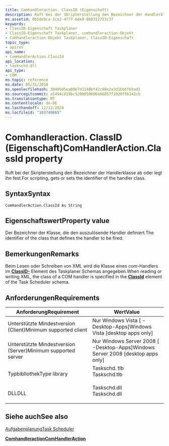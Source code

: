 ```yaml
---
title: Comhandleraction. ClassID (Eigenschaft)
description: Ruft bei der Skripterstellung den Bezeichner der Handlerklasse ab oder legt ihn fest.
ms.assetid: 0b5de9ca-2ce2-4f77-bde9-8b8312753c37
keywords:
- ClassID-Eigenschaft Taskplaner
- ClassID-Eigenschaft Taskplaner, comhandleraction-Objekt
- Comhandleraction-Objekt Taskplaner, ClassID-Eigenschaft
topic_type:
- apiref
api_name:
- ComHandlerAction.ClassId
api_location:
- taskschd.dll
api_type:
- COM
ms.topic: reference
ms.date: 05/31/2018
ms.openlocfilehash: 30409d5ea8067d1148bf42c88e2a3d1bb6f65ad1
ms.sourcegitcommit: a1494c819bc5200050696e66057f1020f5b142cb
ms.translationtype: MT
ms.contentlocale: de-DE
ms.lasthandoff: 12/12/2020
ms.locfileid: "103740865"
---
```

# <a name="comhandleractionclassid-property"></a><span data-ttu-id="3053a-106">Comhandleraction. ClassID (Eigenschaft)</span><span class="sxs-lookup"><span data-stu-id="3053a-106">ComHandlerAction.ClassId property</span></span>

<span data-ttu-id="3053a-107">Ruft bei der Skripterstellung den Bezeichner der Handlerklasse ab oder legt ihn fest.</span><span class="sxs-lookup"><span data-stu-id="3053a-107">For scripting, gets or sets the identifier of the handler class.</span></span>

## <a name="syntax"></a><span data-ttu-id="3053a-108">Syntax</span><span class="sxs-lookup"><span data-stu-id="3053a-108">Syntax</span></span>


```VB
ComHandlerAction.ClassId As String
```



## <a name="property-value"></a><span data-ttu-id="3053a-109">Eigenschaftswert</span><span class="sxs-lookup"><span data-stu-id="3053a-109">Property value</span></span>

<span data-ttu-id="3053a-110">Der Bezeichner der Klasse, die den auszulösende Handler definiert.</span><span class="sxs-lookup"><span data-stu-id="3053a-110">The identifier of the class that defines the handler to be fired.</span></span>

## <a name="remarks"></a><span data-ttu-id="3053a-111">Bemerkungen</span><span class="sxs-lookup"><span data-stu-id="3053a-111">Remarks</span></span>

<span data-ttu-id="3053a-112">Beim Lesen oder Schreiben von XML wird die Klasse eines com-Handlers im [**ClassID-**](taskschedulerschema-classid-comhandlertype-element.md) Element des Taskplaner Schemas angegeben.</span><span class="sxs-lookup"><span data-stu-id="3053a-112">When reading or writing XML, the class of a COM handler is specified in the [**ClassId**](taskschedulerschema-classid-comhandlertype-element.md) element of the Task Scheduler schema.</span></span>

## <a name="requirements"></a><span data-ttu-id="3053a-113">Anforderungen</span><span class="sxs-lookup"><span data-stu-id="3053a-113">Requirements</span></span>



| <span data-ttu-id="3053a-114">Anforderung</span><span class="sxs-lookup"><span data-stu-id="3053a-114">Requirement</span></span> | <span data-ttu-id="3053a-115">Wert</span><span class="sxs-lookup"><span data-stu-id="3053a-115">Value</span></span> |
|-------------------------------------|-----------------------------------------------------------------------------------------|
| <span data-ttu-id="3053a-116">Unterstützte Mindestversion (Client)</span><span class="sxs-lookup"><span data-stu-id="3053a-116">Minimum supported client</span></span><br/> | <span data-ttu-id="3053a-117">Nur Windows Vista \[ -Desktop-Apps\]</span><span class="sxs-lookup"><span data-stu-id="3053a-117">Windows Vista \[desktop apps only\]</span></span><br/>                                          |
| <span data-ttu-id="3053a-118">Unterstützte Mindestversion (Server)</span><span class="sxs-lookup"><span data-stu-id="3053a-118">Minimum supported server</span></span><br/> | <span data-ttu-id="3053a-119">Nur Windows Server 2008 \[ -Desktop-Apps\]</span><span class="sxs-lookup"><span data-stu-id="3053a-119">Windows Server 2008 \[desktop apps only\]</span></span><br/>                                    |
| <span data-ttu-id="3053a-120">Typbibliothek</span><span class="sxs-lookup"><span data-stu-id="3053a-120">Type library</span></span><br/>             | <dl> <span data-ttu-id="3053a-121"><dt>Taskschd. tlb</dt></span><span class="sxs-lookup"><span data-stu-id="3053a-121"><dt>Taskschd.tlb</dt></span></span> </dl> |
| <span data-ttu-id="3053a-122">DLL</span><span class="sxs-lookup"><span data-stu-id="3053a-122">DLL</span></span><br/>                      | <dl> <span data-ttu-id="3053a-123"><dt>Taskschd.dll</dt></span><span class="sxs-lookup"><span data-stu-id="3053a-123"><dt>Taskschd.dll</dt></span></span> </dl> |



## <a name="see-also"></a><span data-ttu-id="3053a-124">Siehe auch</span><span class="sxs-lookup"><span data-stu-id="3053a-124">See also</span></span>

<dl> <dt>

[<span data-ttu-id="3053a-125">Aufgabenplanung</span><span class="sxs-lookup"><span data-stu-id="3053a-125">Task Scheduler</span></span>](task-scheduler-start-page.md)
</dt> <dt>

[<span data-ttu-id="3053a-126">**Comhandleraction**</span><span class="sxs-lookup"><span data-stu-id="3053a-126">**ComHandlerAction**</span></span>](comhandleraction.md)
</dt> </dl>

 

 





